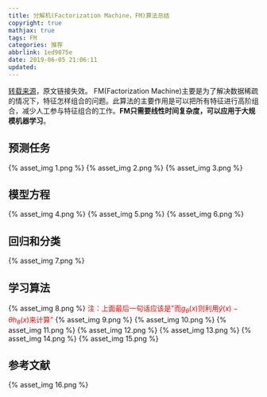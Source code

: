 ```yaml
---
title: 分解机(Factorization Machine，FM)算法总结
copyright: true
mathjax: true
tags: FM
categories: 推荐
abbrlink: 1ed9075e
date: 2019-06-05 21:06:11
updated:
---
```

[转载来源](https://www.cnblogs.com/pinard/p/6370127.html)，原文链接失效。
FM(Factorization Machine)主要是为了解决数据稀疏的情况下，特征怎样组合的问题。此算法的主要作用是可以把所有特征进行高阶组合，减少人工参与特征组合的工作。**FM只需要线性时间复杂度，可以应用于大规模机器学习**。
<!--more-->
## 预测任务
{% asset_img 1.png %}
{% asset_img 2.png %}
{% asset_img 3.png %}
## 模型方程
{% asset_img 4.png %}
{% asset_img 5.png %}
{% asset_img 6.png %}
## 回归和分类
{% asset_img 7.png %}
## 学习算法
{% asset_img 8.png %}
<font color = "red">注：上面最后一句话应该是"而$g_{\theta}(x)$则利用$\widehat{y}(x) - \theta h_{\theta}(x)$来计算"</font>
{% asset_img 9.png %}
{% asset_img 10.png %}
{% asset_img 11.png %}
{% asset_img 12.png %}
{% asset_img 13.png %}
{% asset_img 14.png %}
{% asset_img 15.png %}
## 参考文献
{% asset_img 16.png %}
